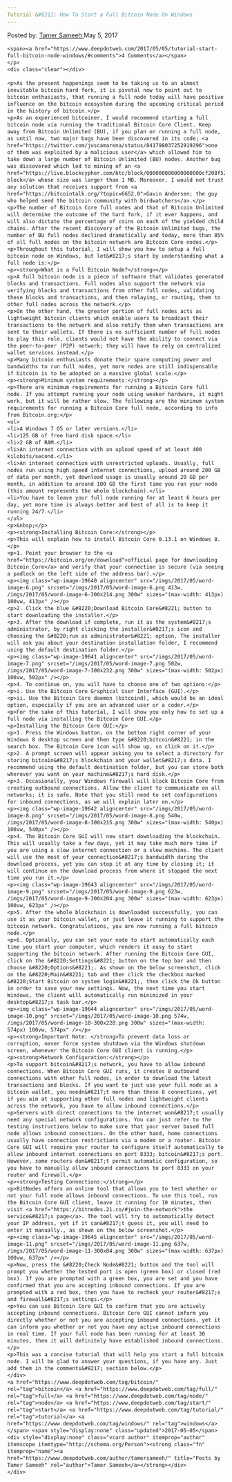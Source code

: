 ```yaml
---
Tutorial &#8211; How To Start a Full Bitcoin Node On Windows
---
```

<article class="post-listing post-19632 post type-post status-publish format-standard has-post-thumbnail hentry  tag-bitcoin tag-full tag-node tag-start tag-tutorial tag-windows">
    <div class="post-inner">
        <span>Posted by: <a href="https://www.deepdotweb.com/author/tamersameeh/" title="">Tamer Sameeh </a></span>
    <span>May 5, 2017</span>
    
    <span><a href="https://www.deepdotweb.com/2017/05/05/tutorial-start-full-bitcoin-node-windows/#comments">4 Comments</a></span>
    </p>
    <div class="clear"></div>
    
    <p>As the present happenings seem to be taking us to an almost inevitable bitcoin hard fork, it is pivotal now to point out to bitcoin enthusiasts, that running a full node today will have positive influence on the bitcoin ecosystem during the upcoming critical period in the history of bitcoin.</p>
    <p>As an experienced bitcoiner, I would recommend starting a full bitcoin node via running the traditional Bitcoin Core Client. Keep away from Bitcoin Unlimited (BU), if you plan on running a full node, as until now, two major bugs have been discovered in its code; <a href="https://twitter.com/juscamarena/status/841798037252919296">one of them was exploited by a malicious user</a> which allowed him to take down a large number of Bitcoin Unlimited (BU) nodes. Another bug was discovered which led to mining of an <a href="https://live.blockcypher.com/btc/block/000000000000000000cf208f521de0424677f7a87f2f278a1042f38d159565f5/">invalid block</a> whose size was larger than 1 MB. Moreover, I would not trust any solution that receives support from <a href="https://bitcointalk.org/?topic=6652.0">Gavin Andersen; the guy who helped seed the bitcoin community with birdwatchers</a>.</p>
    <p>The number of Bitcoin Core full nodes and that of Bitcoin Unlimited will determine the outcome of the hard fork, if it ever happens, and will also dictate the percentage of coins on each of the yielded child chains. After the recent discovery of the Bitcoin Unlimited bugs, the number of BU full nodes declined dramatically and today, more than 85% of all full nodes on the bitcoin network are Bitcoin Core nodes.</p>
    <p>Throughout this tutorial, I will show you how to setup a full bitcoin node on Windows, but let&#8217;s start by understanding what a full node is:</p>
    <p><strong>What is a Full Bitcoin Node?</strong></p>
    <p>A full bitcoin node is a piece of software that validates generated blocks and transactions. Full nodes also support the network via verifying blocks and transactions from other full nodes, validating these blocks and transactions, and then relaying, or routing, them to other full nodes across the network.</p>
    <p>On the other hand, the greater portion of full nodes acts as lightweight bitcoin clients which enable users to broadcast their transactions to the network and also notify them when transactions are sent to their wallets. If there is no sufficient number of full nodes to play this role, clients would not have the ability to connect via the peer-to-peer (P2P) network; they will have to rely on centralized wallet services instead.</p>
    <p>Many bitcoin enthusiasts donate their spare computing power and bandwidths to run full nodes, yet more nodes are still indispensable if bitcoin is to be adopted on a massive global scale.</p>
    <p><strong>Minimum system requirements:</strong></p>
    <p>There are minimum requirements for running a Bitcoin Core full node. If you attempt running your node using weaker hardware, it might work, but it will be rather slow. The following are the minimum system requirements for running a Bitcoin Core full node, according to info from Bitcoin.org:</p>
    <ul>
    <li>A Windows 7 OS or later versions.</li>
    <li>125 GB of free hard disk space.</li>
    <li>2 GB of RAM.</li>
    <li>An internet connection with an upload speed of at least 400 kilobits/second.</li>
    <li>An internet connection with unrestricted uploads. Usually, full nodes run using high speed internet connections, upload around 200 GB of data per month, yet download usage is usually around 20 GB per month, in addition to around 100 GB the first time you run your node (this amount represents the whole blockchain).</li>
    <li>You have to leave your full node running for at least 6 hours per day, yet more time is always better and best of all is to keep it running 24/7.</li>
    </ul>
    <p>&nbsp;</p>
    <p><strong>Installing Bitcoin Core:</strong></p>
    <p>This will explain how to install Bitcoin Core 0.13.1 on Windows 8.</p>
    <p>1. Point your browser to the <a href="https://bitcoin.org/en/download">official page for downloading Bitcoin Core</a> and verify that your connection is secure (via seeing a padlock on the left side of the address bar).</p>
    <p><img class="wp-image-19640 aligncenter" src="/imgs/2017/05/word-image-6.png" srcset="/imgs/2017/05/word-image-6.png 413w, /imgs/2017/05/word-image-6-300x214.png 300w" sizes="(max-width: 413px) 100vw, 413px" /></p>
    <p>2. Click the blue &#8220;Download Bitcoin Core&#8221; button to start downloading the installer.</p>
    <p>3. After the download if complete, run it as the system&#8217;s administrator, by right clicking the installer&#8217;s icon and choosing the &#8220;run as administrator&#8221; option. The installer will ask you about your destination installation folder, I recommend using the default destination folder.</p>
    <p><img class="wp-image-19641 aligncenter" src="/imgs/2017/05/word-image-7.png" srcset="/imgs/2017/05/word-image-7.png 502w, /imgs/2017/05/word-image-7-300x232.png 300w" sizes="(max-width: 502px) 100vw, 502px" /></p>
    <p>4. To continue on, you will have to choose one of two options:</p>
    <p>i. Use the Bitcoin Core Graphical User Interface (GUI).</p>
    <p>ii. Use the Bitcoin Core daemon (bitcoind), which would be an ideal option, especially if you are an advanced user or a coder.</p>
    <p>For the sake of this tutorial, I will show you only how to set up a full node via installing the Bitcoin Core GUI.</p>
    <p>Installing the Bitcoin Core GUI:</p>
    <p>1. Press the Windows button, on the bottom right corner of your Windows 8 desktop screen and then type &#8220;bitcoin&#8221; in the search box. The Bitcoin Core icon will show up, so click on it.</p>
    <p>2. A prompt screen will appear asking you to select a directory for storing bitcoin&#8217;s blockchain and your wallet&#8217;s data. I recommend using the default destination folder, but you can store both wherever you want on your machine&#8217;s hard disk.</p>
    <p>3. Occasionally, your Windows firewall will block Bitcoin Core from creating outbound connections. Allow the client to communicate on all networks; it is safe. Note that you still need to set configurations for inbound connections, as we will explain later on.</p>
    <p><img class="wp-image-19642 aligncenter" src="/imgs/2017/05/word-image-8.png" srcset="/imgs/2017/05/word-image-8.png 540w, /imgs/2017/05/word-image-8-300x215.png 300w" sizes="(max-width: 540px) 100vw, 540px" /></p>
    <p>4. The Bitcoin Core GUI will now start downloading the blockchain. This will usually take a few days, yet it may take much more time if you are using a slow internet connection or a slow machine. The client will use the most of your connection&#8217;s bandwidth during the download process, yet you can stop it at any time by closing it; it will continue on the download process from where it stopped the next time you run it.</p>
    <p><img class="wp-image-19643 aligncenter" src="/imgs/2017/05/word-image-9.png" srcset="/imgs/2017/05/word-image-9.png 623w, /imgs/2017/05/word-image-9-300x204.png 300w" sizes="(max-width: 623px) 100vw, 623px" /></p>
    <p>5. After the whole blockchain is downloaded successfully, you can use it as your bitcoin wallet, or just leave it running to support the bitcoin network. Congratulations, you are now running a full bitcoin node.</p>
    <p>6. Optionally, you can set your node to start automatically each time you start your computer, which renders it easy to start supporting the bitcoin network. After running the Bitcoin Core GUI, click on the &#8220;Settings&#8221; button on the top bar and then choose &#8220;Options&#8221;. As shown on the below screenshot, click on the &#8220;Main&#8221; tab and then click the checkbox marked &#8220;Start Bitcoin on system login&#8221;, then click the Ok button in order to save your new settings. Now, the next time you start Windows, the client will automatically run minimized in your desktop&#8217;s task bar.</p>
    <p><img class="wp-image-19644 aligncenter" src="/imgs/2017/05/word-image-10.png" srcset="/imgs/2017/05/word-image-10.png 574w, /imgs/2017/05/word-image-10-300x228.png 300w" sizes="(max-width: 574px) 100vw, 574px" /></p>
    <p><strong>Important Note: </strong>To prevent data loss or corruption, never force system shutdown via the Windows shutdown screen, whenever the Bitcoin Core GUI client is running.</p>
    <p><strong>Network Configuration:</strong></p>
    <p>To support bitcoin&#8217;s network, you have to allow inbound connections. When Bitcoin Core GUI runs, it creates 8 outbound connections with other full nodes, in order to download the latest transactions and blocks. If you want to just use your full node as a bitcoin wallet, you needn&#8217;t more than these 8 connections, yet if you aim at supporting other full nodes and lightweight clients across the network, you have to allow inbound connections.</p>
    <p>Servers with direct connections to the internet won&#8217;t usually need any special network configurations. You can just refer to the testing instructions below to make sure that your server based full node allows inbound connections. On the other hand, home connections usually have connection restrictions via a modem or a router. Bitcoin Core GUI will require your router to configure itself automatically to allow inbound internet connections on port 8333; bitcoin&#8217;s port. However, some routers don&#8217;t permit automatic configuration, so you have to manually allow inbound connections to port 8333 on your router and firewall.</p>
    <p><strong>Testing Connections:</strong></p>
    <p>BitNodes offers an online tool that allows you to test whether or not your full node allows inbound connections. To use this tool, run the Bitcoin Core GUI client, leave it running for 10 minutes, then visit <a href="https://bitnodes.21.co/#join-the-network">the service&#8217;s page</a>. The tool will try to automatically detect your IP address, yet if it can&#8217;t guess it, you will need to enter it manually., as shown on the below screenshot.</p>
    <p><img class="wp-image-19645 aligncenter" src="/imgs/2017/05/word-image-11.png" srcset="/imgs/2017/05/word-image-11.png 637w, /imgs/2017/05/word-image-11-300x84.png 300w" sizes="(max-width: 637px) 100vw, 637px" /></p>
    <p>Now, press the &#8220;Check Node&#8221; button and the tool will prompt you whether the tested port is open (green box) or closed (red box). If you are prompted with a green box, you are set and you have confirmed that you are accepting inbound connections. If you are prompted with a red box, then you have to recheck your router&#8217;s and firewall&#8217;s settings.</p>
    <p>You can use Bitcoin Core GUI to confirm that you are actively accepting inbound connections. Bitcoin Core GUI cannot inform you directly whether or not you are accepting inbound connections, yet it can inform you whether or not you have any active inbound connections in real time. If your full node has been running for at least 30 minutes, then it will definitely have established inbound connections.</p>
    <p>This was a concise tutorial that will help you start a full bitcoin node. I will be glad to answer your questions, if you have any. Just add them in the comments&#8217; section below.</p>
    </div>
    <a href="https://www.deepdotweb.com/tag/bitcoin/" rel="tag">bitcoin</a> <a href="https://www.deepdotweb.com/tag/full/" rel="tag">full</a> <a href="https://www.deepdotweb.com/tag/node/" rel="tag">node</a> <a href="https://www.deepdotweb.com/tag/start/" rel="tag">start</a> <a href="https://www.deepdotweb.com/tag/tutorial/" rel="tag">tutorial</a> <a href="https://www.deepdotweb.com/tag/windows/" rel="tag">windows</a></span> <span style="display:none" class="updated">2017-05-05</span>
    <div style="display:none" class="vcard author" itemprop="author" itemscope itemtype="http://schema.org/Person"><strong class="fn" itemprop="name"><a href="https://www.deepdotweb.com/author/tamersameeh/" title="Posts by Tamer Sameeh" rel="author">Tamer Sameeh</a></strong></div>
    </div>
</article>

